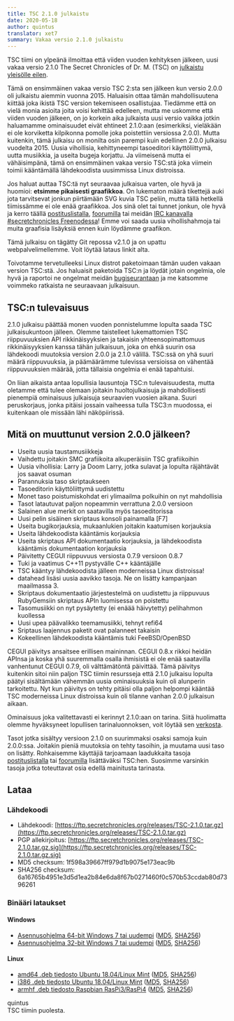 ```yaml
---
title: TSC 2.1.0 julkaistu
date: 2020-05-18
author: quintus
translator: xet7
summary: Vakaa versio 2.1.0 julkaistu
---
```


TSC tiimi on ylpeänä ilmoittaa että viiden vuoden kehityksen
jälkeen, uusi vakaa versio 2.1.0 The Secret Chronicles of
Dr. M. (TSC) on [julkaistu yleisölle eilen][1].

Tämä on ensimmäinen vakaa versio TSC 2:sta sen jälkeen kun
versio 2.0.0 oli julkaistu aiemmin vuonna 2015. Haluaisin
ottaa tämän mahdollisuutena kiittää joka ikistä TSC version
tekemiseen osallistujaa. Tiedämme että on vielä monia asioita
joita voisi kehittää edelleen, mutta me uskomme että viiden
vuoden jälkeen, on jo korkein aika julkaista uusi versio
vaikka jotkin haluamamme ominaisuudet eivät ehtineet 2.1.0:aan
(esimerkiksi, vieläkään ei ole korviketta kilpikonna pomolle
joka poistettiin versiossa 2.0.0). Mutta kuitenkin, tämä
julkaisu on monilta osin parempi kuin edellinen 2.0.0 julkaisu
vuodelta 2015. Uusia vihollisia, kehittyneempi tasoeditori
käyttöliittymä, uutta musiikkia, ja useita bugeja korjattu.
Ja viimeisenä mutta ei vähäisimpänä, tämä on ensimmäinen
vakaa versio TSC:stä joka viimein toimii kääntämällä lähdekoodista
uusimmissa Linux distroissa.

Jos haluat auttaa TSC:tä nyt seuraavaa julkaisua varten, ole
hyvä ja huomioi: **etsimme pikaisesti graafikkoa**. On
lukematon määrä tikettejä auki jota tarvitsevat jonkun piirtämään
SVG kuvia TSC peliin, mutta tällä hetkellä tiimissämme ei ole
enää graafikkoa. Jos sinä olet tai tunnet jonkun, ole hyvä ja
kerro täällä [postituslistalla][2], [foorumilla][3] tai meidän
[IRC kanavalla #secretchronicles Freenodessa][4]! Emme voi
saada uusia vihollishahmoja tai muita graafisia lisäyksiä
ennen kuin löydämme graafikon.

Tämä julkaisu on tägätty Git repossa v2.1.0 ja on upattu
webpalvelimellemme. Voit löytää lataus linkit alta.

Toivotamme tervetulleeksi Linux distrot paketoimaan tämän
uuden vakaan version TSC:stä. Jos haluaisit paketoida TSC:n
ja löydät jotain ongelmia, ole hyvä ja raportoi ne ongelmat
meidän [bugiseurantaan][5] ja me katsomme voimmeko ratkaista
ne seuraavaan julkaisuun.

## TSC:n tulevaisuus

2.1.0 julkaisu päättää monen vuoden ponnistelumme lopulta saada
TSC julkaisukuntoon jälleen. Olemme taistelleet lukemattomien
TSC riippuvuuksien API rikkinäisyyksien ja takaisin
yhteensopimattomuus rikkinäisyyksien kanssa tähän julkaisuun,
joka on ehkä suurin osa lähdekoodi muutoksia version 2.0.0 ja
2.1.0 välillä. TSC:ssä on yhä suuri määrä riippuvuuksia, ja
päämäärämme tulevissa versioissa on vähentää riippuvuuksien
määrää, jotta tällaisia ongelmia ei enää tapahtuisi.

On liian aikaista antaa lopullisia lausuntoja TSC:n tulevaisuudesta,
mutta oletamme että tulee olemaan joitakin huoltojulkaisuja ja
mahdollisesti pienempiä ominaisuus julkaisuja seuraavien vuosien
aikana. Suuri peruskorjaus, jonka pitäisi jossain vaiheessa tulla
TSC3:n muodossa, ei kuitenkaan ole missään lähi näköpiirissä.

## Mitä on muuttunut version 2.0.0 jälkeen?

* Useita uusia taustamusiikkeja
* Vaihdettu joitakin SMC grafiikoita alkuperäisiin TSC grafiikoihin
* Uusia vihollisia: Larry ja Doom Larry, jotka sulavat ja lopulta
  räjähtävät jos saavat osuman
* Parannuksia taso skriptaukseen
* Tasoeditorin käyttöliittymä uudistettu
* Monet taso poistumiskohdat eri ylimaailma polkuihin on nyt mahdollisia
* Tasot latautuvat paljon nopeammin verrattuna 2.0.0 versioon
* Salainen alue merkit on saatavilla myös tasoeditorissa
* Uusi pelin sisäinen skriptaus konsoli painamalla [F7]
* Useita bugikorjauksia, mukaanlukien joitakin kaatumisen korjauksia
* Useita lähdekoodista kääntämis korjauksia
* Useita skriptaus API dokumentaatio korjauksia, ja lähdekoodista
  kääntämis dokumentaation korjauksia
* Päivitetty CEGUI riippuvuus versiosta 0.7.9 versioon 0.8.7
* Tuki ja vaatimus C++11 pystyvälle C++ kääntäjälle
* TSC kääntyy lähdekoodista jälleen moderneissa Linux distroissa!
* datahead lisäsi uusia aavikko tasoja. Ne on lisätty kampanjaan
  maailmassa 3.
* Skriptaus dokumentaatio järjestestelmä on uudistettu ja riippuvuus
  RubyGemsiin skriptaus APIn luomisessa on poistettu
* Tasomusiikki on nyt pysäytetty (ei enäää häivytetty) pelihahmon kuollessa
* Uusi upea päävalikko teemamusiikki, tehnyt refi64
* Sriptaus laajennus paketit ovat palanneet takaisin
* Kokeellinen lähdekoodista kääntämis tuki FeeBSD/OpenBSD

CEGUI päivitys ansaitsee erillisen maininnan. CEGUI 0.8.x rikkoi
heidän APInsa ja koska yhä suuremmalla osalla ihmisistä ei ole
enää saatavilla vanhentunut CEGUI 0.7.9, oli välttämätöntä
päivittää. Tämä päivitys kuitenkin sitoi niin paljon TSC tiimin
resursseja että 2.1.0 julkaisu lopulta päätyi sisältämään vähemmän
uusia ominaisuuksia kuin oli alunperin tarkoitettu. Nyt kun
päivitys on tehty pitäisi olla paljon helpompi kääntää TSC
moderneissa Linux distroissa kuin oli tilanne vanhan 2.0.0
julkaisun aikaan.

Ominaisuus joka valitettavasti ei kerinnyt 2.1.0:aan on tarina.
Siitä huolimatta olemme hyväksyneet lopullisen tarinaluonnoksen,
voit löytää sen [verkosta][6].

Tasot jotka sisältyy versioon 2.1.0 on suurimmaksi osaksi samoja
kuin 2.0.0:ssa. Joitakin pieniä muutoksia on tehty tasoihin, ja
muutama uusi taso on lisätty. Rohkaisemme käyttäjiä tarjoamaan
laadukkaita tasoja [postituslistalla][2] tai [foorumilla][3]
lisättäväksi TSC:hen. Suosimme varsinkin tasoja jotka
toteuttavat osia edellä mainitusta tarinasta.

## Lataa

### Lähdekoodi

* Lähdekoodi:        [https://ftp.secretchronicles.org/releases/TSC-2.1.0.tar.gz](https://ftp.secretchronicles.org/releases/TSC-2.1.0.tar.gz)
* PGP allekirjoitus: [https://ftp.secretchronicles.org/releases/TSC-2.1.0.tar.gz.sig](https://ftp.secretchronicles.org/releases/TSC-2.1.0.tar.gz.sig)
* MD5 checksum:      1f598a39667ff979d1b9075e173eac9b
* SHA256 checksum:   6a16765b4951e3d5d1ea2b84e6da8f67b0271460f0c570b53ccdab80d7396261

### Binääri lataukset

#### Windows

* [Asennusohjelma 64-bit Windows 7 tai uudempi](https://ftp.secretchronicles.org/releases/TSC-2.1.0-win64.exe)
  ([MD5](https://ftp.secretchronicles.org/releases/TSC-2.1.0-win64.md5sum),
   [SHA256](https://ftp.secretchronicles.org/releases/TSC-2.1.0-win64.sha256sum))
* [Asennusohjelma 32-bit Windows 7 tai uudempi](https://ftp.secretchronicles.org/releases/TSC-2.1.0-win32.exe)
  ([MD5](https://ftp.secretchronicles.org/releases/TSC-2.1.0-win32.md5sum),
   [SHA256](https://ftp.secretchronicles.org/releases/TSC-2.1.0-win32.sha256sum))

#### Linux

* [amd64 .deb tiedosto Ubuntu 18.04/Linux Mint](https://ftp.secretchronicles.org/releases/TSC-2.1.0-amd64.deb)
  ([MD5](https://ftp.secretchronicles.org/releases/TSC-2.1.0-amd64.md5sum),
   [SHA256](https://ftp.secretchronicles.org/releases/TSC-2.1.0-amd64.sha256sum))
* [i386 .deb tiedosto Ubuntu 18.04/Linux Mint](https://ftp.secretchronicles.org/releases/TSC-2.1.0-i386.deb)
  ([MD5](https://ftp.secretchronicles.org/releases/TSC-2.1.0-i386.md5sum),
   [SHA256](https://ftp.secretchronicles.org/releases/TSC-2.1.0-i386.sha256sum))
* [armhf .deb tiedosto Raspbian RasPi3/RasPi4](https://ftp.secretchronicles.org/releases/TSC-2.1.0-armhf.deb)
  ([MD5](https://ftp.secretchronicles.org/releases/TSC-2.1.0-armhf.md5sum),
   [SHA256](https://ftp.secretchronicles.org/releases/TSC-2.1.0-armhf.sha256sum))

quintus<br/>
TSC tiimin puolesta.

[1]: https://lists.secretchronicles.org/hyperkitty/list/tsc-devel@lists.secretchronicles.org/thread/7P7NCQYUSQ3EVBR4SB6LM3WLIXWCHWTB/
[2]: https://lists.secretchronicles.org/postorius/lists/tsc-devel.lists.secretchronicles.org/
[3]: https://lists.secretchronicles.org/hyperkitty/list/tsc-devel@lists.secretchronicles.org
[4]: irc://chat.freenode.net/#secretchronicles
[5]: https://github.com/Secretchronicles/TSC/issues
[6]: https://github.com/Secretchronicles/documents/raw/master/gd/documents/pdf/18-001.pdf
